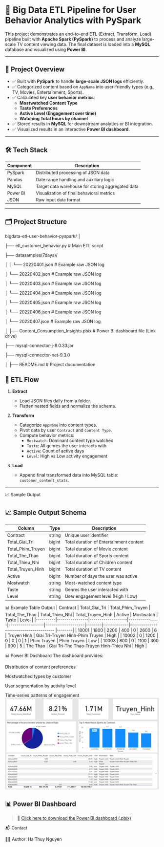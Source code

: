 # 🚀 Big Data ETL Pipeline for User Behavior Analytics with PySpark

This project demonstrates an end-to-end ETL (Extract, Transform, Load) pipeline built with **Apache Spark (PySpark)** to process and analyze large-scale TV content viewing data. The final dataset is loaded into a **MySQL** database and visualized using **Power BI**.

---

## 📌 Project Overview

- ✅ Built with **PySpark** to handle **large-scale JSON logs** efficiently.
- ✅ Categorized content based on `AppName` into user-friendly types (e.g., TV, Movies, Entertainment, Sports).
- ✅ Calculated key **user behavior metrics**:
  - **Mostwatched Content Type**
  - **Taste Preferences**
  - **Active Level (Engagement over time)**
  - **Watching Total hours  by channel**
- ✅ Stored results in **MySQL** for downstream analytics or BI integration.
- ✅ Visualized results in an interactive **Power BI dashboard**.

---

## 🛠️ Tech Stack

| Component      | Description                                      |
|----------------|--------------------------------------------------|
| PySpark        | Distributed processing of JSON data              |
| Pandas         | Date range handling and auxiliary logic          |
| MySQL          | Target data warehouse for storing aggregated data|
| Power BI       | Visualization of final behavioral metrics        |
| JSON           | Raw input data format                            |

---

## 🗂️ Project Structure
bigdata-etl-user-behavior-pyspark/
│

├── etl_customer_behavior.py # Main ETL script


├── datasamples(7days)/

│
│ └── 20220401.json # Example raw JSON log

│ └── 20220402.json # Example raw JSON log

│ └── 20220403.json # Example raw JSON log

│ └── 20220404.json # Example raw JSON log

│ └── 20220405.json # Example raw JSON log

│ └── 20220406.json # Example raw JSON log

│ └── 20220407.json # Example raw JSON log

│
├── Content_Consumption_Insights.pbix # Power BI dashboard file (Link drive)

├── mysql-connector-j-8.0.33.jar

├── mysql-connector-net-9.3.0

│
├── README.md # Project documentation



## 🔄 ETL Flow

1. **Extract**
   - Load JSON files daily from a folder.
   - Flatten nested fields and normalize the schema.

2. **Transform**
   - Categorize `AppName` into content types.
   - Pivot data by user `Contract` and `Content Type`.
   - Compute behavior metrics:
     - `Mostwatch`: Dominant content type watched
     - `Taste`: All genres the user interacts with
     - `Active`: Count of active days
     - `Level`: High vs Low activity engagement

3. **Load**
   - Append final transformed data into MySQL table: `customer_content_stats`.

---
📈 Sample Output
## 📈 Sample Output Schema

| Column               | Type       | Description                                 |
|----------------------|------------|---------------------------------------------|
| Contract             | string     | Unique user identifier                      |
| Total_Giai_Tri       | bigint     | Total duration of Entertainment content     |
| Total_Phim_Truyen    | bigint     | Total duration of Movie content             |
| Total_The_Thao       | bigint     | Total duration of Sports content            |
| Total_Thieu_Nhi      | bigint     | Total duration of Children content          |
| Total_Truyen_Hinh    | bigint     | Total duration of TV content                |
| Active               | bigint     | Number of days the user was active          |
| Mostwatch            | string     | Most-watched content type                   |
| Taste                | string     | Genres the user interacted with             |
| Level                | string     | User engagement level (High / Low)          |

📊 Example Table Output
| Contract | Total_Giai_Tri | Total_Phim_Truyen | Total_The_Thao | Total_Thieu_Nhi | Total_Truyen_Hinh | Active | Mostwatch   | Taste                                     | Level |
|----------|----------------|-------------------|----------------|------------------|--------------------|--------|-------------|---------------------------------------  |--------|
| 10001    | 1800           | 2200              | 400            | 0                | 2600               | 6      | Truyen Hinh | Giai Tri-Truyen Hinh-Phim Truyen        | High   |
| 10002    | 0              | 1200              | 0              | 0                | 0                  | 1      | Phim Truyen | Phim Truyen                             | Low    |
| 10003    | 800            | 0                 | 1100           | 300              | 900                | 5      | The Thao    | Giai Tri-The Thao-Truyen Hinh-Thieu Nhi | High   |

📊 Power BI Dashboard
The dashboard provides:

Distribution of content preferences

Mostwatched types by customer

User segmentation by activity level

Time-series patterns of engagement
![Dashboard](images/pbi_1.png)

## 📊 Power BI Dashboard

> 🔗 [Click here to download the Power BI dashboard (.pbix)](https://drive.google.com/file/d/1OrN4FeEa0GlX4eJ3qLfXfEfhJEmrWDdt/view?usp=drive_link)

📬 Contact

👨‍💻 Author: Ha Thuy Nguyen
